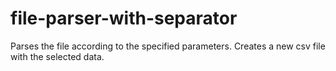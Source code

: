 # file-parser-with-separator
Parses the file according to the specified parameters. Creates a new csv file with the selected data.
